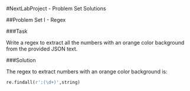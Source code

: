#NextLabProject - Problem Set Solutions

##Problem Set I - Regex

###Task

Write a regex to extract all the numbers with an orange color background from the provided JSON text.

###Solution

The regex to extract numbers with an orange color background is:
```python
re.findall(r':(\d+)',string)
```